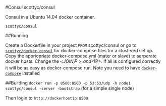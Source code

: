 #Consul
scottyc/consul

Consul in a Ubuntu 14.04 docker container.

[`scottyc/consul`](https://registry.hub.docker.com/u/scottyc/consul/)

##Running

Create a Dockerfile in your project ```FROM``` scottyc/consul or go to [`scottyc/docker-consul`](https://github.com/scotty-c/docker-consul/) for docker-compose files for a clustered set up. Copy the appriopriate docker-compose.yml (mater or slave) to serperate docker hosts. Change the <$JOIN_IP> and <$IP>. If all is configured correctly it will be as easy as docker-compose run. Note you need to have [`docker-compose`](https://docs.docker.com/compose/install/) installed 

##Building
````docker run -p 8500:8500 -p 53:53/udp -h node1 scottyc/consul -server -bootstrap```` 
(for a simple single node)

Then login to ```http://dockerhostip:8500```
